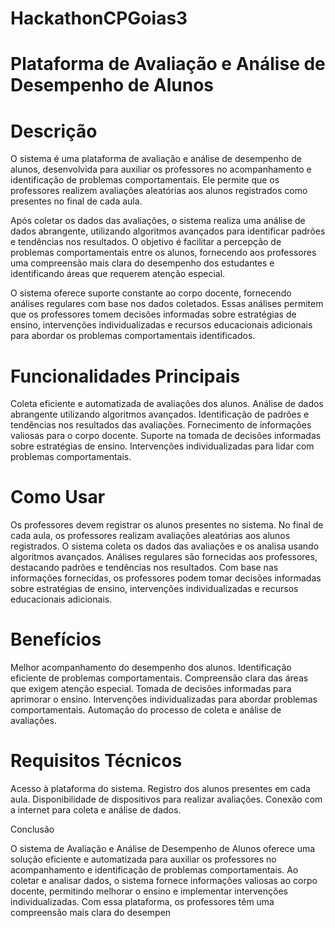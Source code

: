 # HackathonCPGoias3

# Plataforma de Avaliação e Análise de Desempenho de Alunos

# Descrição
O sistema é uma plataforma de avaliação e análise de desempenho de alunos, desenvolvida para auxiliar os professores no acompanhamento e identificação de problemas comportamentais. Ele permite que os professores realizem avaliações aleatórias aos alunos registrados como presentes no final de cada aula.

Após coletar os dados das avaliações, o sistema realiza uma análise de dados abrangente, utilizando algoritmos avançados para identificar padrões e tendências nos resultados. O objetivo é facilitar a percepção de problemas comportamentais entre os alunos, fornecendo aos professores uma compreensão mais clara do desempenho dos estudantes e identificando áreas que requerem atenção especial.

O sistema oferece suporte constante ao corpo docente, fornecendo análises regulares com base nos dados coletados. Essas análises permitem que os professores tomem decisões informadas sobre estratégias de ensino, intervenções individualizadas e recursos educacionais adicionais para abordar os problemas comportamentais identificados.

# Funcionalidades Principais

Coleta eficiente e automatizada de avaliações dos alunos.
Análise de dados abrangente utilizando algoritmos avançados.
Identificação de padrões e tendências nos resultados das avaliações.
Fornecimento de informações valiosas para o corpo docente.
Suporte na tomada de decisões informadas sobre estratégias de ensino.
Intervenções individualizadas para lidar com problemas comportamentais.

# Como Usar

Os professores devem registrar os alunos presentes no sistema.
No final de cada aula, os professores realizam avaliações aleatórias aos alunos registrados.
O sistema coleta os dados das avaliações e os analisa usando algoritmos avançados.
Análises regulares são fornecidas aos professores, destacando padrões e tendências nos resultados.
Com base nas informações fornecidas, os professores podem tomar decisões informadas sobre estratégias de ensino, intervenções individualizadas e recursos educacionais adicionais.

# Benefícios

Melhor acompanhamento do desempenho dos alunos.
Identificação eficiente de problemas comportamentais.
Compreensão clara das áreas que exigem atenção especial.
Tomada de decisões informadas para aprimorar o ensino.
Intervenções individualizadas para abordar problemas comportamentais.
Automação do processo de coleta e análise de avaliações.

# Requisitos Técnicos

Acesso à plataforma do sistema.
Registro dos alunos presentes em cada aula.
Disponibilidade de dispositivos para realizar avaliações.
Conexão com a internet para coleta e análise de dados.

Conclusão

O sistema de Avaliação e Análise de Desempenho de Alunos oferece uma solução eficiente e automatizada para auxiliar os professores no acompanhamento e identificação de problemas comportamentais. Ao coletar e analisar dados, o sistema fornece informações valiosas ao corpo docente, permitindo melhorar o ensino e implementar intervenções individualizadas. Com essa plataforma, os professores têm uma compreensão mais clara do desempen
